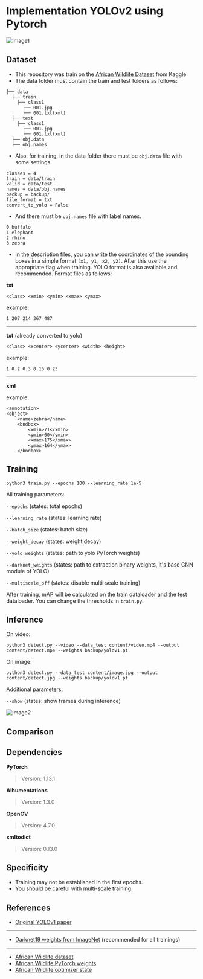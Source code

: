 # Implementation YOLOv2 using Pytorch 
![image1](https://user-images.githubusercontent.com/86290623/228918454-ae2f39dd-4ccc-4f55-93a1-fcea701f4132.jpg)


## Dataset
* This repository was train on the [African Wildlife Dataset](https://www.kaggle.com/datasets/biancaferreira/african-wildlife) from Kaggle
* The data folder must contain the train and test folders as follows:
> 
    ├── data 
      ├── train
        ├── class1
          ├── 001.jpg
          ├── 001.txt(xml)
      ├── test 
        ├── class1
          ├── 001.jpg
          ├── 001.txt(xml)
      ├── obj.data
      ├── obj.names

* Also, for training, in the data folder there must be `obj.data` file with some settings
>
    classes = 4
    train = data/train
    valid = data/test
    names = data/obj.names
    backup = backup/
    file_format = txt
    convert_to_yolo = False
    
* And there must be `obj.names` file with label names.
>
    0 buffalo
    1 elephant
    2 rhino
    3 zebra

* In the description files, you can write the coordinates of the bounding boxes in a simple format `(x1, y1, x2, y2)`. After this use the appropriate flag when training. YOLO format is also available and recommended. Format files as follows:    
    
**txt**
>
    <class> <xmin> <ymin> <xmax> <ymax>
example:
>
    1 207 214 367 487
___
**txt** (already converted to yolo)
>
    <class> <xcenter> <ycenter> <width> <height>
example:
>
    1 0.2 0.3 0.15 0.23
___
**xml**

example:
>
    <annotation>
	<object>
		<name>zebra</name>
		<bndbox>
			<xmin>71</xmin>
			<ymin>60</ymin>
			<xmax>175</xmax>
			<ymax>164</ymax>
		</bndbox>
    
## Training
> 
    python3 train.py --epochs 100 --learning_rate 1e-5 
    
All training parameters:

`--epochs`                  (states: total epochs)

`--learning_rate`           (states: learning rate)

`--batch_size`              (states: batch size)

`--weight_decay`            (states: weight decay)

`--yolo_weights`            (states: path to yolo PyTorch weights)

`--darknet_weights`         (states: path to extraction binary weights, it's base CNN module of YOLO)

`--multiscale_off`          (states: disable multi-scale training)

After training, mAP will be calculated on the train dataloader and the test dataloader.
You can change the thresholds in `train.py`.

## Inference
On video:
> 
    python3 detect.py --video --data_test content/video.mp4 --output content/detect.mp4 --weights backup/yolov1.pt
On image:
> 
    python3 detect.py --data_test content/image.jpg --output content/detect.jpg --weights backup/yolov1.pt

Additional parameters:

`--show`          (states: show frames during inference)

![image2](https://user-images.githubusercontent.com/86290623/228927611-e747d106-19ba-4bcd-8d8a-5435b99bb89b.jpg)

## Comparison

## Dependencies
**PyTorch** 
> Version: 1.13.1

**Albumentations**
> Version: 1.3.0

**OpenCV**
> Version: 4.7.0

**xmltodict**
> Version: 0.13.0


## Specificity
* Training may not be established in the first epochs.
* You should be careful with multi-scale training.

## References
* [Original YOLOv1 paper](https://arxiv.org/pdf/1506.02640.pdf)
___
* [Darknet19 weights from ImageNet](https://pjreddie.com/media/files/darknet19_448.weights) (recommended for all trainings)
___
* [African Wildlife dataset](https://www.kaggle.com/datasets/biancaferreira/african-wildlife?resource=download)
* [African Wildlife PyTorch weights](https://drive.google.com/file/d/1-0xX8dxh4oc6FhGH3jighnMQDLNMrR67/view?usp=share_link)
* [African Wildlife optimizer state](https://drive.google.com/file/d/1-3mbEJSViHkMYB9Ru4x05h0kx9Tou7cn/view?usp=share_link)
